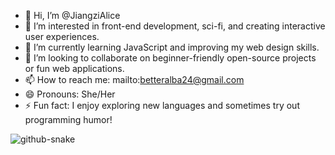 - 👋 Hi, I’m @JiangziAlice  
- 👀 I’m interested in front-end development, sci-fi, and creating interactive user experiences.  
- 🌱 I’m currently learning JavaScript and improving my web design skills.  
- 💞️ I’m looking to collaborate on beginner-friendly open-source projects or fun web applications.  
- 📫 How to reach me: mailto:betteralba24@gmail.com
- 😄 Pronouns: She/Her  
- ⚡ Fun fact: I enjoy exploring new languages and sometimes try out programming humor!  

<!---
JiangziAlice/JiangziAlice is a ✨ special ✨ repository because its `README.md` (this file) appears on your GitHub profile.
You can click the Preview link to take a look at your changes.
--->
![github-snake](https://raw.githubusercontent.com/JiangziAlice/github-snake/output/github-snake.svg)
